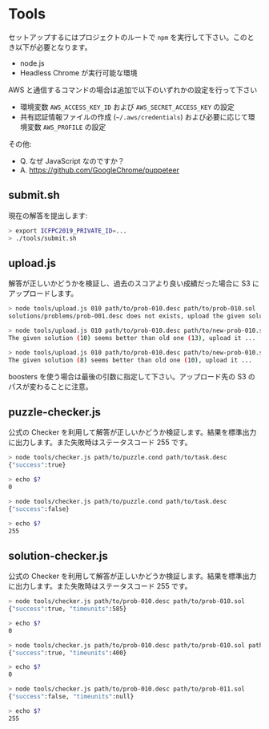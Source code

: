 # Tools

セットアップするにはプロジェクトのルートで `npm` を実行して下さい。このとき以下が必要となります。

- node.js
- Headless Chrome が実行可能な環境

AWS と通信するコマンドの場合は追加で以下のいずれかの設定を行って下さい

- 環境変数 `AWS_ACCESS_KEY_ID` および `AWS_SECRET_ACCESS_KEY` の設定
- 共有認証情報ファイルの作成 (`~/.aws/credentials`) および必要に応じて環境変数 `AWS_PROFILE` の設定

その他:

- Q. なぜ JavaScript なのですか？
- A. https://github.com/GoogleChrome/puppeteer

## submit.sh

現在の解答を提出します:

```sh
> export ICFPC2019_PRIVATE_ID=...
> ./tools/submit.sh
```

## upload.js

解答が正しいかどうかを検証し、過去のスコアより良い成績だった場合に S3 にアップロードします。

```sh
> node tools/upload.js 010 path/to/prob-010.desc path/to/prob-010.sol
solutions/problems/prob-001.desc does not exists, upload the given solution.

> node tools/upload.js 010 path/to/prob-010.desc path/to/new-prob-010.sol
The given solution (10) seems better than old one (13), upload it ...

> node tools/upload.js 010 path/to/prob-010.desc path/to/new-prob-010.sol C
The given solution (8) seems better than old one (10), upload it ...
```

boosters を使う場合は最後の引数に指定して下さい。アップロード先の S3 のパスが変わることに注意。

## puzzle-checker.js

公式の Checker を利用して解答が正しいかどうか検証します。結果を標準出力に出力します。また失敗時はステータスコード 255 です。

```sh
> node tools/checker.js path/to/puzzle.cond path/to/task.desc
{"success":true}

> echo $?
0

> node tools/checker.js path/to/puzzle.cond path/to/task.desc
{"success":false}

> echo $?
255
```

## solution-checker.js

公式の Checker を利用して解答が正しいかどうか検証します。結果を標準出力に出力します。また失敗時はステータスコード 255 です。

```sh
> node tools/checker.js path/to/prob-010.desc path/to/prob-010.sol
{"success":true, "timeunits":585}

> echo $?
0

> node tools/checker.js path/to/prob-010.desc path/to/prob-010.sol path/to/prob-010.buy
{"success":true, "timeunits":400}

> echo $?
0

> node tools/checker.js path/to/prob-010.desc path/to/prob-011.sol
{"success":false, "timeunits":null}

> echo $?
255
```
